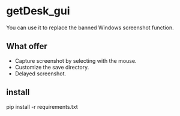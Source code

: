 # getDesk_gui
You can use it to replace the banned Windows screenshot function.

## What offer
- Capture screenshot by selecting with the mouse.
- Customize the save directory.
- Delayed screenshot.

## install
pip install -r requirements.txt
